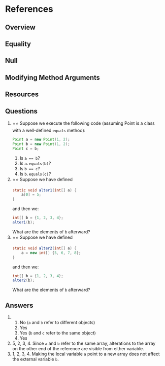 # References
## Overview
## Equality
## Null
## Modifying Method Arguments
## Resources
## Questions
1. :star::star: Suppose we execute the following code (assuming Point is a class with a well-defined `equals` method):
    ```java
    Point a = new Point(1, 2);
    Point b = new Point(1, 2);
    Point c = b;
    ```
    1. Is `a == b`?
    1. Is `a.equals(b)`?
    1. Is `b == c`?
    1. Is `b.equals(c)`?
1. :star::star: Suppose we have defined
    ```java
    static void alter1(int[] a) {
        a[0] = 5;
    }
    ```
    and then we:
    ```java
    int[] b = {1, 2, 3, 4};
    alter1(b);
    ```
    What are the elements of `b` afterward?
1. :star::star: Suppose we have defined
    ```java
    static void alter2(int[] a) {
        a = new int[] {5, 6, 7, 8};
    }
    ```
    and then we:
    ```java
    int[] b = {1, 2, 3, 4};
    alter2(b);
    ```
    What are the elements of `b` afterward?
## Answers
1.
    1. No (`a` and `b` refer to different objects)
    1. Yes
    1. Yes (`b` and `c` refer to the same object)
    1. Yes
1. 5, 2, 3, 4. Since `a` and `b` refer to the same array, alterations to the array on the other end of the reference are visible from either variable.
1. 1, 2, 3, 4. Making the local variable `a` point to a new array does not affect the external variable `b`.
